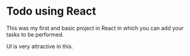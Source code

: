 # Todo using React

This was my first and basic project in React in which you can add your tasks to be performed.

UI is very attractive in this.























































































